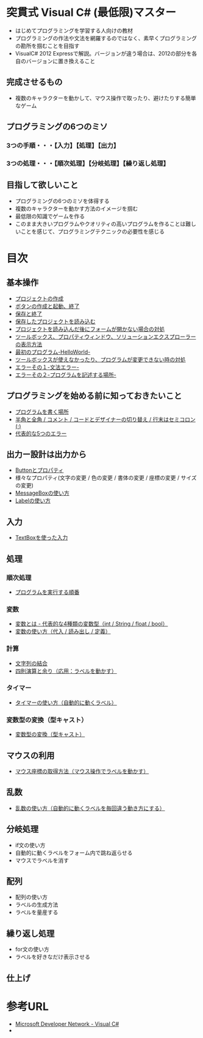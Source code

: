 突貫式 Visual C# (最低限)マスター
======

- はじめてプログラミングを学習する人向けの教材
- プログラミングの作法や文法を網羅するのではなく、素早くプログラミングの勘所を掴むことを目指す
- VisualC# 2012 Expressで解説。バージョンが違う場合は、2012の部分を各自のバージョンに置き換えること

## 完成させるもの
- 複数のキャラクターを動かして、マウス操作で取ったり、避けたりする簡単なゲーム

## プログラミングの6つのミソ
### 3つの手順・・・【入力】【処理】【出力】
### 3つの処理・・・【順次処理】【分岐処理】【繰り返し処理】

## 目指して欲しいこと
- プログラミングの6つのミソを体得する
- 複数のキャラクターを動かす方法のイメージを掴む
- 最低限の知識でゲームを作る
- このまま大きいプログラムやクオリティの高いプログラムを作ることは難しいことを感じて、プログラミングテクニックの必要性を感じる


# 目次
## 基本操作
- [プロジェクトの作成](http://am1tanaka.hatenablog.com/entry/2014/10/10/211051)
- [ボタンの作成と起動、終了](http://am1tanaka.hatenablog.com/entry/2014/10/10/224900)
- [保存と終了](http://am1tanaka.hatenablog.com/entry/2014/10/11/230331)
- [保存したプロジェクトを読み込む](http://am1tanaka.hatenablog.com/entry/2014/10/11/233341)
 - [プロジェクトを読み込んだ後にフォームが開かない場合の対処](http://am1tanaka.hatenablog.com/entry/2014/10/11/234108)
 - [ツールボックス、プロパティウィンドウ、ソリューションエクスプローラーの表示方法](http://am1tanaka.hatenablog.com/entry/2014/10/11/235041)
- [最初のプログラム-HelloWorld-](http://am1tanaka.hatenablog.com/entry/2014/10/12/000601)
 - [ツールボックスが使えなかったり、プログラムが変更できない時の対処](http://am1tanaka.hatenablog.com/entry/2014/10/12/001908)
 - [エラーその１-文法エラー-](http://am1tanaka.hatenablog.com/entry/2014/10/12/003225)
 - [エラーその２-プログラムを記述する場所-](http://am1tanaka.hatenablog.com/entry/2014/10/12/005237)


## プログラミングを始める前に知っておきたいこと
- [プログラムを書く場所](http://am1tanaka.hatenablog.com/entry/2014/10/12/142322)
- [半角と全角 / コメント / コードとデザイナーの切り替え / 行末はセミコロン(;)](http://am1tanaka.hatenablog.com/entry/2014/10/12/182213)
- [代表的な5つのエラー](http://am1tanaka.hatenablog.com/entry/2014/10/12/194617)


## 出力ー設計は出力から
- [Buttonとプロパティ](http://am1tanaka.hatenablog.com/entry/2014/10/13/214224)
 - 様々なプロパティ(文字の変更 / 色の変更 / 書体の変更 / 座標の変更 / サイズの変更)
- [MessageBoxの使い方](http://am1tanaka.hatenablog.com/entry/2014/10/18/154136)
- [Labelの使い方](http://am1tanaka.hatenablog.com/entry/2014/10/18/175122)


## 入力
- [TextBoxを使った入力](http://am1tanaka.hatenablog.com/entry/2014/10/21/224706)


## 処理
### 順次処理
- [プログラムを実行する順番](http://am1tanaka.hatenablog.com/entry/2014/10/26/212640)

### 変数
- [変数とは - 代表的な4種類の変数型（int / String / float / bool）](http://am1tanaka.hatenablog.com/entry/2014/10/27/001359)
- [変数の使い方（代入 / 読み出し / 定義）](http://am1tanaka.hatenablog.com/entry/2014/10/29/001419)

### 計算
- [文字列の結合](http://am1tanaka.hatenablog.com/entry/2014/11/03/231553)
- [四則演算と余り（応用：ラベルを動かす）](http://am1tanaka.hatenablog.com/entry/2014/11/05/005339)

### タイマー
- [タイマーの使い方（自動的に動くラベル）](http://am1tanaka.hatenablog.com/entry/2014/11/06/212546)

### 変数型の変換（型キャスト）
- [変数型の変換（型キャスト）](http://am1tanaka.hatenablog.com/entry/2014/11/06/230841)

## マウスの利用
- [マウス座標の取得方法（マウス操作でラベルを動かす）](http://am1tanaka.hatenablog.com/entry/2014/11/11/215135)

## 乱数
- [乱数の使い方（自動的に動くラベルを毎回違う動き方にする）](http://am1tanaka.hatenablog.com/entry/2014/11/15/163030)

## 分岐処理
- if文の使い方
 - 自動的に動くラベルをフォーム内で跳ね返らせる
 - マウスでラベルを消す

## 配列
- 配列の使い方
- ラベルの生成方法
- ラベルを量産する


## 繰り返し処理
- for文の使い方
- ラベルを好きなだけ表示させる


## 仕上げ


# 参考URL
- [Microsoft Developer Network - Visual C#](http://msdn.microsoft.com/ja-jp/library/kx37x362.aspx)
- 



